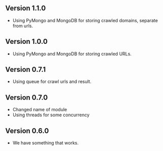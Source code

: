 ## Version 1.1.0

* Using PyMongo and MongoDB for storing crawled domains, separate from urls.

## Version 1.0.0

* Using PyMongo and MongoDB for storing crawled URLs.

## Version 0.7.1

* Using queue for crawl urls and result.

## Version 0.7.0

* Changed name of module
* Using threads for some concurrency

## Version 0.6.0

* We have something that works.
